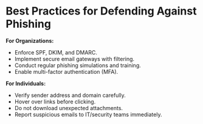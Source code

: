 # Best Practices for Defending Against Phishing

**For Organizations:**
- Enforce SPF, DKIM, and DMARC.
- Implement secure email gateways with filtering.
- Conduct regular phishing simulations and training.
- Enable multi-factor authentication (MFA).

**For Individuals:**
- Verify sender address and domain carefully.
- Hover over links before clicking.
- Do not download unexpected attachments.
- Report suspicious emails to IT/security teams immediately.
